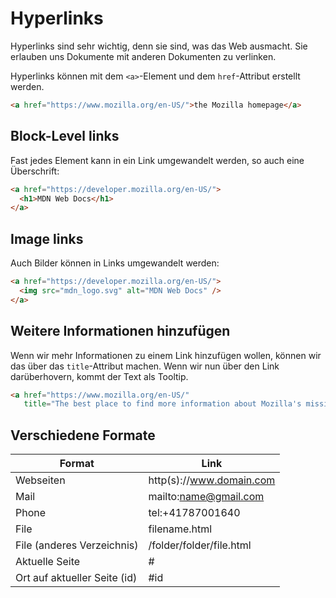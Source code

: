 # Hyperlinks

Hyperlinks sind sehr wichtig, denn sie sind, was das Web ausmacht. Sie erlauben uns Dokumente mit anderen Dokumenten zu verlinken. 

Hyperlinks können mit dem `<a>`-Element und dem `href`-Attribut erstellt werden. 

```HTML
<a href="https://www.mozilla.org/en-US/">the Mozilla homepage</a>
```

## Block-Level links

Fast jedes Element kann in ein Link umgewandelt werden, so auch eine Überschrift:

```HTML
<a href="https://developer.mozilla.org/en-US/">
  <h1>MDN Web Docs</h1>
</a>
```

## Image links

Auch Bilder können in Links umgewandelt werden:

```HTML
<a href="https://developer.mozilla.org/en-US/">
  <img src="mdn_logo.svg" alt="MDN Web Docs" />
</a>
```

## Weitere Informationen hinzufügen

Wenn wir mehr Informationen zu einem Link hinzufügen wollen, können wir das über das `title`-Attribut machen. Wenn wir nun über den Link 
darüberhovern, kommt der Text als Tooltip.

```HTML
<a href="https://www.mozilla.org/en-US/"
   title="The best place to find more information about Mozilla's mission">the Mozilla homepage</a>
```

## Verschiedene Formate

| Format                       | Link                     |
|------------------------------|--------------------------|
| Webseiten                    | http(s)://www.domain.com |
| Mail                         | mailto:name@gmail.com    |
| Phone                        | tel:+41787001640         |
| File                         | filename.html            |
| File (anderes Verzeichnis)   | /folder/folder/file.html |
| Aktuelle Seite               | #                        |
| Ort auf aktueller Seite (id) | #id                      |  
